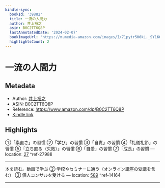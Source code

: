 ```yaml
---
kindle-sync:
  bookId: '39882'
  title: 一流の人間力
  author: 井上裕之
  asin: B0C2TT6Q8P
  lastAnnotatedDate: '2024-02-07'
  bookImageUrl: 'https://m.media-amazon.com/images/I/71pytr5H0kL._SY160.jpg'
  highlightsCount: 2
---
```

# 一流の人間力
## Metadata
* Author: [井上裕之](https://www.amazon.comundefined)
* ASIN: B0C2TT6Q8P
* Reference: https://www.amazon.com/dp/B0C2TT6Q8P
* [Kindle link](kindle://book?action=open&asin=B0C2TT6Q8P)

## Highlights
①「素直さ」の習慣 ②「学び」の習慣 ③「自責」の習慣 ④「礼儀礼節」の習慣 ⑤「立ち直る（失敗）」の習慣 ⑥「自愛」の習慣 ⑦「成長」の習慣 — location: [27](kindle://book?action=open&asin=B0C2TT6Q8P&location=27) ^ref-27988

---
本を読む。動画で学ぶ ② 学校やセミナーに通う（オンライン講座の受講を含む） ③ 個人コンサルを受ける — location: [589](kindle://book?action=open&asin=B0C2TT6Q8P&location=589) ^ref-14164

---
